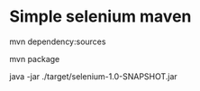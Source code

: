 # Simple selenium maven

mvn dependency:sources 

mvn package

java -jar ./target/selenium-1.0-SNAPSHOT.jar